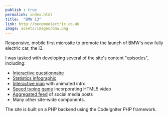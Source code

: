 ```yaml
---
publish : true
permalink: index.html
title:  "BMW i3"
link: http://becomeelectric.co.uk
image: assets/images/bmw.png
---
```


Responsive, mobile first microsite to promote the launch of BMW's new fully electric car, the i3.

I was tasked with developing several of the site's content "episodes", including: 

- <a href="https://www.becomeelectric.co.uk/itest" target="_blank">Interactive questionnaire</a>
- <a href="https://www.becomeelectric.co.uk/hub/episode/7" target="_blank">Statistics infographic</a>
- <a href="https://www.becomeelectric.co.uk/hub/episode/5" target="_blank">Interactive map</a> with animated intro
- <a href="https://www.becomeelectric.co.uk/hub/episode/6" target="_blank">Speed typing game</a> incorporating HTML5 video
- <a href="https://www.becomeelectric.co.uk/hub/episode/8" target="_blank">Aggregated feed</a> of social media posts
- Many other site-wide components.

The site is built on a PHP backend using the CodeIgniter PHP framework.

